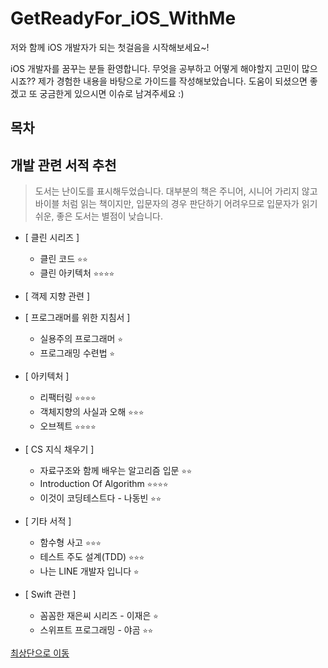 # GetReadyFor_iOS_WithMe
저와 함께 iOS 개발자가 되는 첫걸음을 시작해보세요~!

iOS 개발자를 꿈꾸는 분들 환영합니다.
무엇을 공부하고 어떻게 해야할지 고민이 많으시죠?? 제가 경험한 내용을 바탕으로 가이드를 작성해보았습니다.
도움이 되셨으면 좋겠고 또 궁금한게 있으시면 이슈로 남겨주세요 :)

## 목차

## 개발 관련 서적 추천
> 도서는 난이도를 표시해두었습니다. 대부분의 책은 주니어, 시니어 가리지 않고 바이블 처럼 읽는 책이지만, 입문자의 경우 판단하기 어려우므로 입문자가 읽기 쉬운, 좋은 도서는 별점이 낮습니다.

- [ 클린 시리즈 ]
    - 클린 코드 `⭐️⭐️`
    - 클린 아키텍처 `⭐️⭐️⭐️⭐️`
- [ 객제 지향 관련 ]

- [ 프로그래머를 위한 지침서 ]
    - 실용주의 프로그래머 `⭐️`
    - 프로그래밍 수련법 `⭐️`
- [ 아키텍처 ]
    - 리팩터링 `⭐️⭐️⭐️⭐️`
    - 객체지향의 사실과 오해 `⭐️⭐️⭐️`
    - 오브젝트 `⭐️⭐️⭐️⭐️`
- [ CS 지식 채우기 ]
    - 자료구조와 함께 배우는 알고리즘 입문 `⭐️⭐️`
    - Introduction Of Algorithm `⭐️⭐️⭐️⭐️`
    - 이것이 코딩테스트다 - 나동빈 `⭐️⭐️`
- [ 기타 서적 ]
    - 함수형 사고 `⭐️⭐️⭐️`
    - 테스트 주도 설계(TDD) `⭐️⭐️⭐️`
    - 나는 LINE 개발자 입니다 `⭐️`
- [ Swift 관련 ]
    - 꼼꼼한 재은씨 시리즈 - 이재은 `⭐️`
    - 스위프트 프로그래밍 - 야곰 `⭐️⭐️`

[최상단으로 이동]()


##